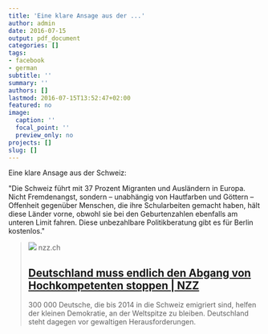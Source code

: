 ```yaml
---
title: 'Eine klare Ansage aus der ...'
author: admin
date: 2016-07-15
output: pdf_document
categories: []
tags:
- facebook
- german
subtitle: ''
summary: ''
authors: []
lastmod: 2016-07-15T13:52:47+02:00
featured: no
image:
  caption: ''
  focal_point: ''
  preview_only: no
projects: []
slug: []
---
```

Eine klare Ansage aus der Schweiz:

"Die Schweiz führt mit 37 Prozent Migranten und Ausländern in Europa. Nicht Fremdenangst, sondern – unabhängig von Hautfarben und Göttern – Offenheit gegenüber Menschen, die ihre Schularbeiten gemacht haben, hält diese Länder vorne, obwohl sie bei den Geburtenzahlen ebenfalls am unteren Limit fahren. Diese unbezahlbare Politikberatung gibt es für Berlin kostenlos."
> [![](https://img.nzz.ch/2016/7/6/b7d6230f-55bc-45fa-ae2f-545eeebee97e.jpeg?width=1200&height=675&fit=bound&quality=75&auto=webp&crop=2362,1329,x0,y123&wmark=nzz)](http://www.nzz.ch/meinung/auswanderungsland-deutschland-kompetente-wandern-ab-ld.104291)
> nzz.ch
> ## [Deutschland muss endlich den Abgang von Hochkompetenten stoppen | NZZ](http://www.nzz.ch/meinung/auswanderungsland-deutschland-kompetente-wandern-ab-ld.104291)
>
>300 000 Deutsche, die bis 2014 in die Schweiz emigriert sind, helfen der kleinen Demokratie, an der Weltspitze zu bleiben. Deutschland steht dagegen vor gewaltigen Herausforderungen.

